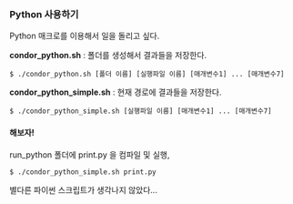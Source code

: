 ### Python 사용하기

Python 매크로를 이용해서 일을 돌리고 싶다.

**condor_python.sh**  : 폴더를 생성해서 결과들을 저장한다.

	$ ./condor_python.sh [폴더 이름] [실행파일 이름] [매개변수1] ... [매개변수7]

**condor_python_simple.sh** : 현재 경로에 결과들을 저장한다.

	$ ./condor_python_simple.sh [실행파일 이름] [매개변수1] ... [매개변수7]

#### 해보자!
run_python 폴더에 print.py 을 컴파일 및 실행,

	$ ./condor_python_simple.sh print.py

별다른 파이썬 스크립트가 생각나지 않았다...
